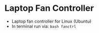 # Laptop Fan Controller
- Laptop fan controller for Linux (Ubuntu)
- In terminal run via: `bash fanctrl`
